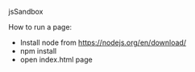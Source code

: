 jsSandbox

How to run a page:
* Install node from https://nodejs.org/en/download/
* npm install
* open index.html page